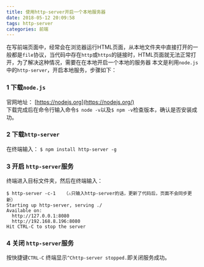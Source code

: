 ```yaml
---
title: 使用http-server开启一个本地服务器
date: 2018-05-12 20:09:58
tags: http-server
categories: 前端
---
```


在写前端页面中，经常会在浏览器运行HTML页面，从本地文件夹中直接打开的一般都是`file`协议，当代码中存在`http`或`https`的链接时，HTML页面就无法正常打开，为了解决这种情况，需要在在本地开启一个本地的服务器
<escape><!-- more --></escape>
本文是利用`node.js`中的`http-server`，开启本地服务，步骤如下：

### 1 下载`node.js`
官网地址： [https://nodejs.org](https://nodejs.org/)  
下载完成后在命令行输入命令`$ node -v`以及`$ npm -v`检查版本，确认是否安装成功。

### 2 下载`http-server`
在终端输入：
`$ npm install http-server -g`

### 3 开启 `http-server`服务
终端进入目标文件夹，然后在终端输入：
```
$ http-server -c-1   （⚠️只输入http-server的话，更新了代码后，页面不会同步更新）
Starting up http-server, serving ./
Available on:
  http://127.0.0.1:8080
  http://192.168.8.196:8080
Hit CTRL-C to stop the server
```

### 4 关闭 `http-server`服务
按快捷键`CTRL-C`
终端显示`^Chttp-server stopped.`即关闭服务成功。